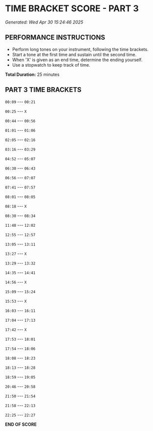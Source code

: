 # TIME BRACKET SCORE - PART 3
*Generated: Wed Apr 30 15:24:46 2025*

## PERFORMANCE INSTRUCTIONS
- Perform long tones on your instrument, following the time brackets.
- Start a tone at the first time and sustain until the second time.
- When 'X' is given as an end time, determine the ending yourself.
- Use a stopwatch to keep track of time.

**Total Duration:** 25 minutes

## PART 3 TIME BRACKETS

`00:09` --- `00:21`

`00:25` --- `X`

`00:44` --- `00:56`

`01:01` --- `01:06`

`02:05` --- `02:16`

`03:16` --- `03:29`

`04:52` --- `05:07`

`06:30` --- `06:43`

`06:56` --- `07:07`

`07:41` --- `07:57`

`08:01` --- `08:05`

`08:18` --- `X`

`08:30` --- `08:34`

`11:48` --- `12:02`

`12:55` --- `12:57`

`13:05` --- `13:11`

`13:27` --- `X`

`13:29` --- `13:32`

`14:35` --- `14:41`

`14:56` --- `X`

`15:09` --- `15:24`

`15:53` --- `X`

`16:03` --- `16:11`

`17:04` --- `17:13`

`17:42` --- `X`

`17:53` --- `18:01`

`17:54` --- `18:06`

`18:08` --- `18:23`

`18:13` --- `18:28`

`18:59` --- `19:05`

`20:46` --- `20:58`

`21:50` --- `21:54`

`21:58` --- `22:13`

`22:25` --- `22:27`

**END OF SCORE**
